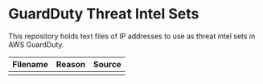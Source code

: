 # GuardDuty Threat Intel Sets

This repository holds text files of IP addresses to use as threat intel sets in AWS GuardDuty.

| Filename | Reason | Source |
| -------- | ------ | ------ |
|          |        |        |

